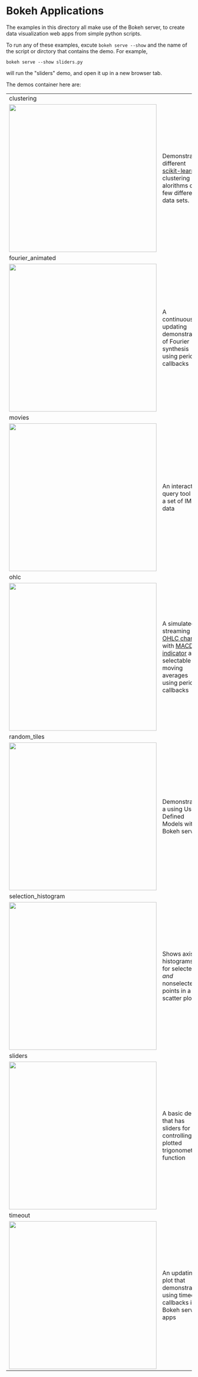 # Bokeh Applications

The examples in this directory all make use of the Bokeh server, to create data visualization web apps from simple 
python scripts. 

To run any of these examples, excute `bokeh serve --show` and the name of the script or dirctory that contains the 
demo. For example,

    bokeh serve --show sliders.py

will run the "sliders" demo, and open it up in a new browser tab. 

The demos container here are:

<table>

  <tr><td colspan="2">clustering</td></tr>
  <tr>
    <td><img src="http://bokeh.pydata.org/static/clustering_t.png" width=400></img></td> 
    <td>Demonstrates different <a href=http://scikit-learn.org/stable>scikit-learn</a> clustering alorithms on a few different data sets.</td>
  </tr>
  
  <tr><td colspan="2">fourier_animated</td></tr>
  <tr>
    <td><img src="http://bokeh.pydata.org/static/fourier_animated_t.png" width=400></img></td> 
    <td>A continuously updating demonstration of Fourier synthesis using periodic callbacks</td>
  </tr>
  
  <tr><td colspan="2">movies</td></tr>
  <tr>
    <td><img src="http://bokeh.pydata.org/static/movies_t.png" width=400></img></td> 
    <td>An interactive query tool for a set of IMDB data</td>
  </tr>
  
  <tr><td colspan="2">ohlc</td></tr>
  <tr>
    <td><img src="http://bokeh.pydata.org/static/ohlc_t.png" width=400></img></td> 
    <td>A simulated streaming <a href=https://en.wikipedia.org/wiki/Open-high-low-close_chart>OHLC chart</a> with <a href=https://en.wikipedia.org/wiki/MACD>MACD indicator</a> and selectable moving averages using periodic callbacks</td>
  </tr>
  
  <tr><td colspan="2">random_tiles</td></tr>
  <tr>
    <td><img src="http://bokeh.pydata.org/static/random_tiles_t.png" width=400></img></td> 
    <td>Demonstrates a using User Defined Models with Bokeh server</td>
  </tr>
  
  <tr><td colspan="2">selection_histogram</td></tr>
  <tr>
    <td><img src="http://bokeh.pydata.org/static/selection_histogram_t.png" width=400></img></td> 
    <td>Shows axis histograms for selected <em>and</em> nonselected points in a scatter plot</td>
  </tr>
  
  <tr><td colspan="2">sliders</td></tr>
  <tr>
    <td><img src="http://bokeh.pydata.org/static/sliders_t.png" width=400></img></td> 
    <td>A basic demo that has sliders for controlling a plotted trigonometric function</td>
  </tr>
  
  <tr><td colspan="2">timeout</td></tr>
  <tr>
    <td><img src="http://bokeh.pydata.org/static/timeout_t.png" width=400></img></td> 
    <td> An updating plot that demonstrates using timeout callbacks in Bokeh server apps</td>
  </tr>
  
</table>
